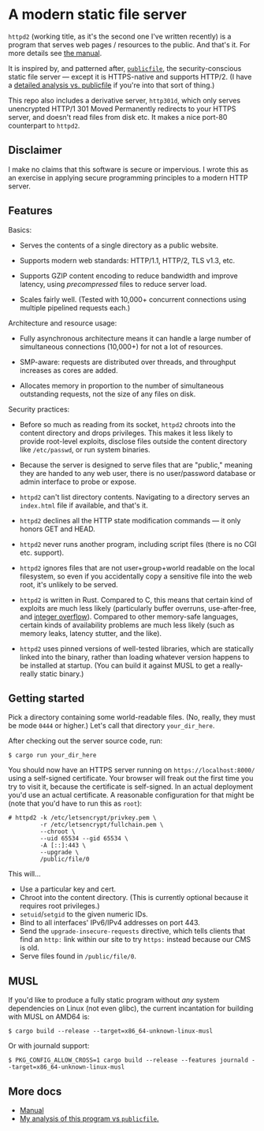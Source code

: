 # A modern static file server

`httpd2` (working title, as it's the second one I've written recently) is a
program that serves web pages / resources to the public. And that's it. For more
details see [the manual](doc/manual.md).

It is inspired by, and patterned after, [`publicfile`], the security-conscious
static file server &mdash; except it is HTTPS-native and supports HTTP/2. (I
have a [detailed analysis vs.  publicfile](doc/vs.md) if you're into that sort
of thing.)

This repo also includes a derivative server, `http301d`, which only serves
unencrypted HTTP/1 301 Moved Permanently redirects to your HTTPS server, and
doesn't read files from disk etc. It makes a nice port-80 counterpart to
`httpd2`.

## Disclaimer

I make no claims that this software is secure or impervious. I wrote this as an
exercise in applying secure programming principles to a modern HTTP server.

## Features

Basics:

- Serves the contents of a single directory as a public website.

- Supports modern web standards: HTTP/1.1, HTTP/2, TLS v1.3, etc.

- Supports GZIP content encoding to reduce bandwidth and improve latency, using
  _precompressed_ files to reduce server load.

- Scales fairly well. (Tested with 10,000+ concurrent connections using multiple
  pipelined requests each.)

Architecture and resource usage:

- Fully asynchronous architecture means it can handle a large number of
  simultaneous connections (10,000+) for not a lot of resources.

- SMP-aware: requests are distributed over threads, and throughput increases as
  cores are added.

- Allocates memory in proportion to the number of simultaneous outstanding
  requests, not the size of any files on disk.

Security practices:

- Before so much as reading from its socket, `httpd2` chroots into the content
  directory and drops privileges. This makes it less likely to provide
  root-level exploits, disclose files outside the content directory like
  `/etc/passwd`, or run system binaries.

- Because the server is designed to serve files that are "public," meaning they
  are handed to any web user, there is no user/password database or admin
  interface to probe or expose.

- `httpd2` can't list directory contents. Navigating to a directory serves an
  `index.html` file if available, and that's it.

- `httpd2` declines all the HTTP state modification commands &mdash; it only
  honors GET and HEAD.

- `httpd2` never runs another program, including script files (there is no CGI
  etc. support).

- `httpd2` ignores files that are not user+group+world readable on the local
  filesystem, so even if you accidentally copy a sensitive file into the web
  root, it's unlikely to be served.

- `httpd2` is written in Rust. Compared to C, this means that certain kind of
  exploits are much less likely (particularly buffer overruns, use-after-free,
  and [integer overflow][djb-qmail-cve]). Compared to other memory-safe
  languages, certain kinds of availability problems are much less likely (such
  as memory leaks, latency stutter, and the like).

- `httpd2` uses pinned versions of well-tested libraries, which are statically
  linked into the binary, rather than loading whatever version happens to be
  installed at startup. (You can build it against MUSL to get a really-really
  static binary.)

## Getting started

Pick a directory containing some world-readable files. (No, really, they must be
mode `0444` or higher.) Let's call that directory `your_dir_here`.

After checking out the server source code, run:

```shell
$ cargo run your_dir_here
```

You should now have an HTTPS server running on `https://localhost:8000/` using a
self-signed certificate. Your browser will freak out the first time you try to
visit it, because the certificate is self-signed. In an actual deployment you'd
use an actual certificate. A reasonable configuration for that might be (note
that you'd have to run this as `root`):

```shell
# httpd2 -k /etc/letsencrypt/privkey.pem \
         -r /etc/letsencrypt/fullchain.pem \
         --chroot \
         --uid 65534 --gid 65534 \
         -A [::]:443 \
         --upgrade \
         /public/file/0
```

This will...

- Use a particular key and cert.
- Chroot into the content directory. (This is currently optional because it
  requires root privileges.)
- `setuid`/`setgid` to the given numeric IDs.
- Bind to all interfaces' IPv6/IPv4 addresses on port 443.
- Send the `upgrade-insecure-requests` directive, which tells clients that find
  an `http:` link within our site to try `https:` instead because our CMS is
  old.
- Serve files found in `/public/file/0`.

## MUSL

If you'd like to produce a fully static program without _any_ system
dependencies on Linux (not even glibc), the current incantation for building
with MUSL on AMD64 is:

```shell
$ cargo build --release --target=x86_64-unknown-linux-musl
```

Or with journald support:

```shell
$ PKG_CONFIG_ALLOW_CROSS=1 cargo build --release --features journald --target=x86_64-unknown-linux-musl
```

## More docs

- [Manual](doc/manual.md)
- [My analysis of this program vs `publicfile`.](doc/vs.md)

[`publicfile`]: https://cr.yp.to/publicfile.html
[djb-qmail-cve]: https://www.qualys.com/2020/05/19/cve-2005-1513/remote-code-execution-qmail.txt
